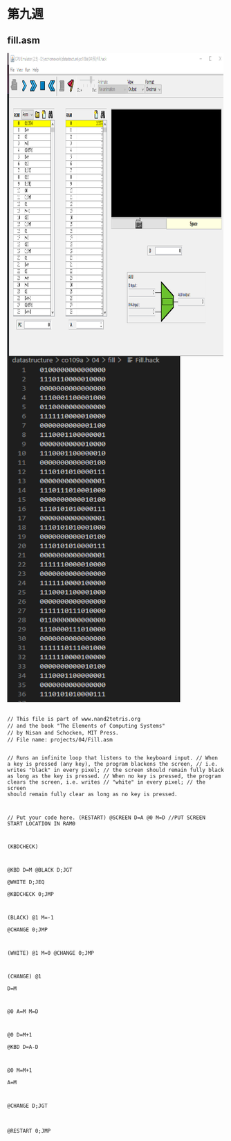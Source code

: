 # 第九週

## fill.asm
<img src="https://github.com/owen4096/co109a/blob/master/04/fill/fill.png" width="500" height="700"  align=center /> 
<img src="https://github.com/owen4096/co109a/blob/master/04/fill/fill_hack.png" width="400" height="800"  align=center /> 
<pre><code>
// This file is part of www.nand2tetris.org
// and the book "The Elements of Computing Systems"
// by Nisan and Schocken, MIT Press.
// File name: projects/04/Fill.asm

// Runs an infinite loop that listens to the keyboard input.
// When a key is pressed (any key), the program blackens the screen,
// i.e. writes "black" in every pixel;
// the screen should remain fully black as long as the key is pressed. 
// When no key is pressed, the program clears the screen, i.e. writes
// "white" in every pixel;
// the screen should remain fully clear as long as no key is pressed.

// Put your code here.
(RESTART)
@SCREEN
D=A
@0
M=D	//PUT SCREEN START LOCATION IN RAM0


(KBDCHECK)

@KBD
D=M
@BLACK
D;JGT	
@WHITE
D;JEQ	
@KBDCHECK
0;JMP

(BLACK)
@1
M=-1	
@CHANGE
0;JMP

(WHITE)
@1
M=0	
@CHANGE
0;JMP

(CHANGE)
@1	
D=M	

@0
A=M	
M=D	

@0
D=M+1	
@KBD
D=A-D	

@0
M=M+1	
A=M

@CHANGE
D;JGT	

@RESTART
0;JMP
</code></pre>
